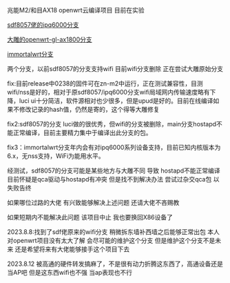 兆能M2/和目AX18 openwrt云编译项目 目前在实验

[sdf8057佬的ipq6000分支](https://github.com/sdf8057/ipq6000)

[大雕的openwrt-gl-ax1800分支](https://github.com/coolsnowwolf/openwrt-gl-ax1800)

[immortalwrt分支](https://github.com/immortalwrt/immortalwrt)

两个分支，以前sdf8057的分支支持wifi 目前wifi分支删除 正在尝试大雕原始分支


fix:目前release中0238的固件可在zn-m2中运行，正在测试兼容性，目测wifi/nss是好的，相对于原sdf8057/ipq6000分支wifi局域网内传输速度略有下降，luci ui十分简洁，软件源相对也少很多，但是upud是好的。目前在线编译如果不修改记录的hash值，仍然是寄的，这个得等大雕修复

fix2:sdf8057的分支 luci做的很优秀，但wifi的分支被删除，main分支hostapd不能正常编译，目前主要精力集中于编译出此分支的包。


fix3：immortalwrt分支年内会有对ipq6000系列设备支持，目前已知内核版本为6.x，无nss支持，WiFi为能用水平。


经测试，sdf8057的分支可能是某些地方与大雕不同 导致 hostapd不能正常编译 目前怀疑是qca驱动与hostapd有冲突 但是找不到解决办法 尝试过杂交qca包 以失败告终

如果哪位过路的大佬 有兴致能够解决上述问题 还请大佬不吝赐教

如果短期内不能解决此问题 该项目中止 我也要换回X86设备了


2023.8.8:找到了sdf佬原来的wifi分支 稍微拆东墙补西墙之后能够正常出包 本人对openwrt项目没有太大了解 会尽可能的维护这个分支 但是维护这个分支不是未来
还是希望将来有大佬能够接手这个项目下去

2023.8.12 被高通的硬件转发搞麻了，不是很有动力折腾这东西了，高通设备还是当AP吧
但是这东西wifi也不强 当ap表现也不行
